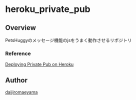 heroku_private_pub
===

## Overview
PetsHuggyのメッセージ機能のjsをうまく動作させるリポジトリ

### Reference
[Deploying Private Pub on Heroku](http://www.thegreatcodeadventure.com/deploying-private-pub-on-heroku/)

## Author
[daijiromaeyama](https://github.com/daijiromaeyama)
